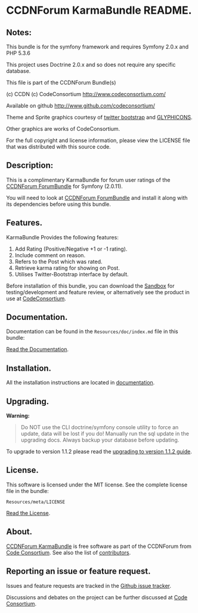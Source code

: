 CCDNForum KarmaBundle README.
=============================


## Notes: 

This bundle is for the symfony framework and requires Symfony 2.0.x and PHP 5.3.6
  
This project uses Doctrine 2.0.x and so does not require any specific database.
  

This file is part of the CCDNForum Bundle(s)

(c) CCDN (c) CodeConsortium <http://www.codeconsortium.com/> 

Available on github <http://www.github.com/codeconsortium/>

Theme and Sprite graphics courtesy of [twitter bootstrap](http://twitter.github.com/bootstrap/index.html) and [GLYPHICONS](http://glyphicons.com/).

Other graphics are works of CodeConsortium.

For the full copyright and license information, please view the LICENSE
file that was distributed with this source code.

## Description:

This is a complimentary KarmaBundle for forum user ratings of the [CCDNForum ForumBundle](https://github.com/codeconsortium/CCDNForumForumBundle) for Symfony (2.0.11).

You will need to look at [CCDNForum ForumBundle](https://github.com/codeconsortium/CCDNForumForumBundle) and install it along with its dependencies before using this bundle.

## Features.

KarmaBundle Provides the following features:

1. Add Rating (Positive/Negative +1 or -1 rating).
2. Include comment on reason.
3. Refers to the Post which was rated.
4. Retrieve karma rating for showing on Post.
5. Utilises Twitter-Bootstrap interface by default.

Before installation of this bundle, you can download the [Sandbox](https://github.com/codeconsortium/CCDNSandBox) for testing/development and feature review, or alternatively see the product in use at [CodeConsortium](http://www.codeconsortium.com).

## Documentation.

Documentation can be found in the `Resources/doc/index.md` file in this bundle:

[Read the Documentation](http://github.com/codeconsortium/CCDNForumKarmaBundle/blob/master/Resources/doc/index.md).

## Installation.

All the installation instructions are located in [documentation](http://github.com/codeconsortium/CCDNForumKarmaBundle/blob/master/Resources/doc/install.md).

## Upgrading.

**Warning:**

> Do NOT use the CLI doctrine/symfony console utility to force an update, data will be lost if you do!
> Manually run the sql update in the upgrading docs. Always backup your database before updating.

To upgrade to version 1.1.2 please read the [upgrading to version 1.1.2 guide](http://github.com/codeconsortium/CCDNForumKarmaBundle/blob/v1.1.2/Resources/doc/upgrading_to_1_1_2.md).

## License.

This software is licensed under the MIT license. See the complete license file in the bundle:

	Resources/meta/LICENSE

[Read the License](http://github.com/codeconsortium/CCDNForumKarmaBundle/blob/master/Resources/meta/LICENSE).

## About.

[CCDNForum KarmaBundle](http://github.com/codeconsortium/CCDNForumKarmaBundle) is free software as part of the CCDNForum from [Code Consortium](http://www.codeconsortium.com). 
See also the list of [contributors](http://github.com/codeconsortium/CCDNForumKarmaBundle/contributors).

## Reporting an issue or feature request.

Issues and feature requests are tracked in the [Github issue tracker](http://github.com/codeconsortium/CCDNForumKarmaBundle/issues).

Discussions and debates on the project can be further discussed at [Code Consortium](http://www.codeconsortium.com).
